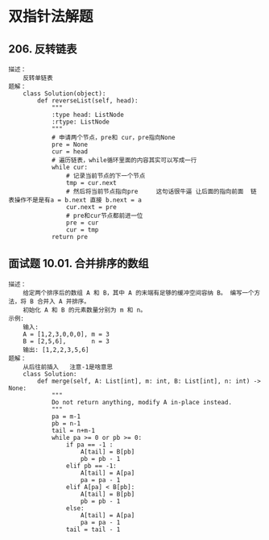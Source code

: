 # 双指针法解题
    
## 206. 反转链表
    描述：
        反转单链表
    题解：
        class Solution(object):
            def reverseList(self, head):
                """
                :type head: ListNode
                :rtype: ListNode
                """
                # 申请两个节点，pre和 cur，pre指向None
                pre = None
                cur = head
                # 遍历链表，while循环里面的内容其实可以写成一行
                while cur:
                    # 记录当前节点的下一个节点
                    tmp = cur.next
                    # 然后将当前节点指向pre     这句话很牛逼 让后面的指向前面  链表操作不是是有a = b.next 直接 b.next = a
                    cur.next = pre
                    # pre和cur节点都前进一位
                    pre = cur
                    cur = tmp
                return pre	
                
## 面试题 10.01. 合并排序的数组
    描述：
        给定两个排序后的数组 A 和 B，其中 A 的末端有足够的缓冲空间容纳 B。 编写一个方法，将 B 合并入 A 并排序。
        初始化 A 和 B 的元素数量分别为 m 和 n。
    示例:
        输入:
        A = [1,2,3,0,0,0], m = 3
        B = [2,5,6],       n = 3
        输出: [1,2,2,3,5,6]
    题解：
        从后往前插入   注意-1是啥意思
        class Solution:
            def merge(self, A: List[int], m: int, B: List[int], n: int) -> None:
                """
                Do not return anything, modify A in-place instead.
                """
                pa = m-1
                pb = n-1
                tail = n+m-1
                while pa >= 0 or pb >= 0:
                    if pa == -1 :
                        A[tail] = B[pb]
                        pb = pb - 1
                    elif pb == -1:
                        A[tail] = A[pa]
                        pa = pa - 1
                    elif A[pa] < B[pb]:
                        A[tail] = B[pb]
                        pb = pb - 1
                    else:
                        A[tail] = A[pa]
                        pa = pa - 1
                    tail = tail - 1
